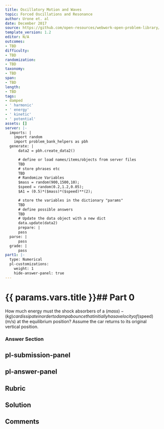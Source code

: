 ```yaml
---
title: Oscillatory Motion and Waves
topic: Forced Oscillations and Resonance
author: Urone et. al
date: December 2017
source: https://github.com/open-resources/webwork-open-problem-library/tree/master/Contrib/BrockPhysics/College_Physics_Urone/16.Oscillatory_Motion_and_Waves/NU_U17-16-08-001.pg
template_version: 1.2
editor: N/A
outcomes:
- TBD
difficulty:
- TBD
randomization:
- TBD
taxonomy:
- TBD
span:
- TBD
length:
- TBD
tags:
- damped
- ' harmonic'
- ' energy'
- ' kinetic'
- ' potential'
assets: []
server: |-
  imports: |
    import random
    import problem_bank_helpers as pbh
  generate: |
      data2 = pbh.create_data2()

      # define or load names/items/objects from server files
      TBD
      # store phrases etc
      TBD
      # Randomize Variables
      $mass = random(900,1500,10);
      $speed = random(0.2,1.2,0.05);
      $A1 = (0.5)*($mass)*($speed)**(2);

      # store the variables in the dictionary "params"
      TBD
      # define possible answers
      TBD
      # Update the data object with a new dict
      data.update(data2)
      prepare: |
      pass
  parse: |
      pass
  grade: |
      pass
part1: |-
  type: Numerical
  pl-customizations:
    weight: 1
    hide-answer-panel: true
---
```


# {{ params.vars.title }}## Part 0 
How much energy must the shock absorbers of a ($mass)-(kg) car dissipate in order to damp a bounce that initially has a velocity of ($speed) (m/s) at the equilibrium position? Assume the car returns to its original vertical position. 


### Answer Section 


## pl-submission-panel 


## pl-answer-panel 


## Rubric 


## Solution 


## Comments 


